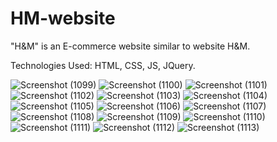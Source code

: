 # HM-website
"H&amp;M" is an E-commerce website similar to website H&amp;M.

Technologies Used: HTML, CSS, JS, JQuery.


![Screenshot (1099)](https://github.com/YOmnAA98/HM-website/assets/97298678/fac65eb8-f119-41ec-a990-d7ec3b188928)
![Screenshot (1100)](https://github.com/YOmnAA98/HM-website/assets/97298678/fdc7c649-a1f0-48f4-aced-4e44d89b499e)
![Screenshot (1101)](https://github.com/YOmnAA98/HM-website/assets/97298678/5b8e142b-ff29-4bd4-b685-9090503a6a8c)
![Screenshot (1102)](https://github.com/YOmnAA98/HM-website/assets/97298678/1c311dae-14f9-4e54-ad84-c6c231bf2fbf)
![Screenshot (1103)](https://github.com/YOmnAA98/HM-website/assets/97298678/695a99a7-a1ea-44cb-99af-e59b8950e18a)
![Screenshot (1104)](https://github.com/YOmnAA98/HM-website/assets/97298678/9e05a2f3-511b-4267-a20d-89d92e19ef80)
![Screenshot (1105)](https://github.com/YOmnAA98/HM-website/assets/97298678/28a7568a-9c6d-4f6d-ab6c-828216250fe4)
![Screenshot (1106)](https://github.com/YOmnAA98/HM-website/assets/97298678/f5789d2c-9648-4dee-af32-b7499aa0bf1d)
![Screenshot (1107)](https://github.com/YOmnAA98/HM-website/assets/97298678/ca1f8bac-6552-41b3-aea3-f1cd55076ed5)
![Screenshot (1108)](https://github.com/YOmnAA98/HM-website/assets/97298678/9fe3d02e-5628-4c25-812a-dbdfaed2a477)
![Screenshot (1109)](https://github.com/YOmnAA98/HM-website/assets/97298678/0a211c9e-3a3f-40f7-b242-0da0020813dc)
![Screenshot (1110)](https://github.com/YOmnAA98/HM-website/assets/97298678/b0844b6d-53ec-42bc-b374-7b9e4735cf70)
![Screenshot (1111)](https://github.com/YOmnAA98/HM-website/assets/97298678/a0cc9ff0-db75-4c67-8e1b-4773dea18012)
![Screenshot (1112)](https://github.com/YOmnAA98/HM-website/assets/97298678/11723d9a-8e4c-4431-b5af-7fa0526de575)
![Screenshot (1113)](https://github.com/YOmnAA98/HM-website/assets/97298678/486cfb49-543d-40d0-bf9a-205089c4e66d)
